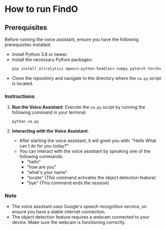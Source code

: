 # How to run FindO

## Prerequisites

Before running the voice assistant, ensure you have the following prerequisites installed:

- Install Python 3.8 or newer.
- Install the necessary Python packages:
  ```bash
  pip install ultralytics opencv-python-headless numpy pytorch torchvision torchaudio SpeechRecognition pyttsx3 better-profanity textblob nltk
  ```
- Clone the repository and navigate to the directory where the `va.py` script is located.

### Instructions

1. **Run the Voice Assistant**: Execute the `va.py` script by running the following command in your terminal:
   ```bash
   python va.py
   ```

2. **Interacting with the Voice Assistant**:
   - After starting the voice assistant, it will greet you with: "Hello What can I do for you today?"
   - You can interact with the voice assistant by speaking one of the following commands:
     - "hello"
     - "how are you"
     - "what's your name"
     - "locate" (This command activates the object detection feature)
     - "bye" (This command ends the session)

### Note

- The voice assistant uses Google's speech recognition service, so ensure you have a stable internet connection.
- The object detection feature requires a webcam connected to your device. Make sure the webcam is functioning correctly.




